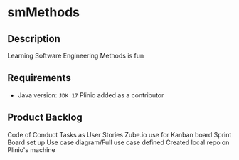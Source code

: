 # smMethods

## Description
Learning Software Engineering Methods is fun

## Requirements
- Java version: `JDK 17`
Plinio added as a contributor

## Product Backlog
Code of Conduct
Tasks as User Stories
Zube.io use for Kanban board
Sprint Board set up
Use case diagram/Full use case defined
Created local repo on Plinio's machine